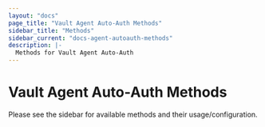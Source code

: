 ```yaml
---
layout: "docs"
page_title: "Vault Agent Auto-Auth Methods"
sidebar_title: "Methods"
sidebar_current: "docs-agent-autoauth-methods"
description: |-
  Methods for Vault Agent Auto-Auth
---
```


# Vault Agent Auto-Auth Methods

Please see the sidebar for available methods and their usage/configuration.
